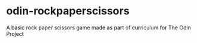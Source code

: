 # odin-rockpaperscissors

A basic rock paper scissors game made as part of curriculum for The Odin Project
